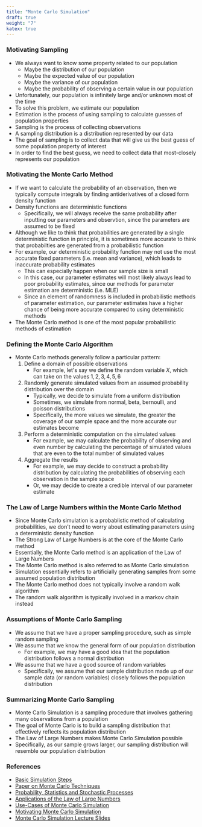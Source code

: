 ```yaml
---
title: "Monte Carlo Simulation"
draft: true
weight: "7"
katex: true
---
```


### Motivating Sampling
- We always want to know some property related to our population
	- Maybe the distribution of our population
	- Maybe the expected value of our population
	- Maybe the variance of our population
	- Maybe the probability of observing a certain value in our population
- Unfortunately, our population is infinitely large and/or unknown most of the time
- To solve this problem, we estimate our population
- Estimation is the process of using sampling to calculate guesses of population properties
- Sampling is the process of collecting observations
- A sampling distribution is a distribution represented by our data
- The goal of sampling is to collect data that will give us the best guess of some population property of interest
- In order to find the best guess, we need to collect data that most-closely represents our population

### Motivating the Monte Carlo Method
- If we want to calculate the probability of an observation, then we typically compute integrals by finding antiderivatives of a closed form density function
- Density functions are deterministic functions
	- Specifically, we will always receive the same probability after inputting our parameters and observtion, since the parameters are assumed to be fixed
- Although we like to think that probabilities are generated by a single deterministic function in principle, it is sometimes more accurate to think that probabilties are generated from a probabilistic function
- For example, our deterministic probability function may not use the most accurate fixed parameters (i.e. mean and variance), which leads to inaccurate probability estimates
	- This can especially happen when our sample size is small
	- In this case, our parameter estimates will most likely always lead to poor probability estimates, since our methods for parameter estimation are deterministic (i.e. MLE)
	- Since an element of randomness is included in probabilistic methods of parameter estimation, our parameter estimates have a higher chance of being more accurate compared to using deterministic methods
- The Monte Carlo method is one of the most popular probabilistic methods of estimation

### Defining the Monte Carlo Algorithm
- Monte Carlo methods generally follow a particular pattern:
	1. Define a domain of possible observations
		- For example, let's say we define the random variable $X$, which can take on the values $1,2,3,4,5,6$
	2. Randomly generate simulated values from an assumed probability distribution over the domain
		- Typically, we decide to simulate from a uniform distribution
		- Sometimes, we simulate from normal, beta, bernoulli, and poisson distributions
		- Specifically, the more values we simulate, the greater the coverage of our sample space and the more accurate our estimates become
	3. Perform a deterministic computation on the simulated values
		- For example, we may calculate the probability of observing and even number by calculating the percentage of simulated values that are even to the total number of simulated values
	4. Aggregate the results
		- For example, we may decide to construct a probability distribution by calculating the probabilities of observing each observation in the sample space
		- Or, we may decide to create a credible interval of our parameter estimate

### The Law of Large Numbers within the Monte Carlo Method
- Since Monte Carlo simulation is a probablistic method of calculating probabilities, we don't need to worry about estimating parameters using a deterministic density function
- The Strong Law of Large Numbers is at the core of the Monte Carlo method
- Essentially, the Monte Carlo method is an application of the Law of Large Numbers
- The Monte Carlo method is also referred to as Monte Carlo simulation
- Simulation essentially refers to artificially generating samples from some assumed population distribution
- The Monte Carlo method does not typically involve a random walk algorithm
- The random walk algorithm is typically involved in a markov chain instead

### Assumptions of Monte Carlo Sampling
- We assume that we have a proper sampling procedure, such as simple random sampling
- We assume that we know the general form of our population distribution
	- For example, we may have a good idea that the population distribution follows a normal distribution
- We assume that we have a good source of random variables
	- Specifically, we assume that our sample distribution made up of our sample data (or random variables) closely follows the population distribution

### Summarizing Monte Carlo Sampling
- Monte Carlo Simulation is a sampling procedure that involves gathering many observations from a population
- The goal of Monte Carlo is to build a sampling distribution that effectively reflects its population distribution
- The Law of Large Numbers makes Monte Carlo Simulation possible
- Specifically, as our sample grows larger, our sampling distribution will resemble our population distribution

### References
- [Basic Simulation Steps](https://stattrek.com/experiments/simulation.aspx)
- [Paper on Monte Carlo Techniques](http://pdg.lbl.gov/2009/reviews/rpp2009-rev-monte-carlo-techniques.pdf)
- [Probability, Statistics and Stochastic Processes](http://bactra.org/prob-notes/srl.pdf)
- [Applications of the Law of Large Numbers](https://pdfs.semanticscholar.org/d99e/754ed8d336cc29bd4342a196cfb1bc69bddb.pdf)
- [Use-Cases of Monte Carlo Simulation](https://www.palisade.com/risk/monte_carlo_simulation.asp)
- [Motivating Monte Carlo Simulation](https://www.quora.com/Is-there-a-reason-to-use-Monte-Carlo-when-we-already-have-a-formula)
- [Monte Carlo Simulation Lecture Slides](https://www.stat.cmu.edu/~cshalizi/statcomp/13/lectures/16/lecture-16.pdf)
